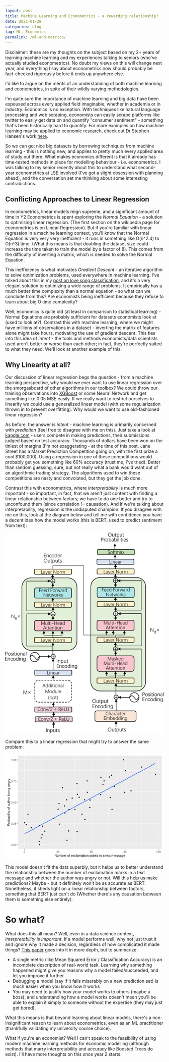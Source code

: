 ```yaml
---
layout: post
title: Machine Learning and Econometrics - a rewarding relationship?
date: 2021-01-28
categories: blog
tag: ML, Economics
permalink: /ml-and-metrics/
---
```

Disclaimer: these are my thoughts on the subject based on my 2+ years of learning machine learning and my experiences talking to seniors (who've actually studied econometrics). No doubt my views on this will change next year, and everything I say about econometrics now should probably be fact-checked rigorously before it ends up anywhere else.

I'd like to argue on the merits of an understanding of both machine learning and econometrics, in spite of their wildly varying methodologies.

I'm quite sure the importance of machine learning and big data have been espoused across every applied field imaginable, whether in academia or in industry. Economics is no exception. With techniques like natural language processing and web scraping, economists can easily scrape platforms like twitter to easily get data on and quantify "consumer sentiment" - something that's been historically hard to quantify. For more examples on how machine learning may be applied to economic research, check out Dr Stephen Hansen's work [here]([https://sekhansen.github.io/pdf_files/qje_2018.pdf]).

So we can get nice big datasets by borrowing techniques from machine learning - this is nothing new, and applies to pretty much every applied area of study out there. What makes economics different is that it already has time-tested methods in place for modelling behaviour - i.e. econometrics. I was talking to my senior recently about this to understand what second-year econometrics at LSE involved (I've got a slight obsession with planning ahead), and the conversation set me thinking about some interesting contradictions.

## Conflicting Approaches to Linear Regression ##
In econometrics, linear models reign supreme, and a significant amount of time in Y2 Econometrics is spent exploring the _Normal Equation_ - a solution to optimising linear regression. (The first section on the wikipedia page for econometrics is on Linear Regression). But if you're familiar with linear regression in a machine learning context, you'll know that the Normal Equation is very very very inefficient - it runs in something like O(n^2.4) to O(n^3) time. (What this means is that doubling the dataset size could increase the time taken to train the model by a factor of 8). This comes from the difficulty of inverting a matrix, which is needed to solve the Normal Equation.

This inefficiency is what motivates _Gradient Descent_ - an iterative algorithm to solve optimization problems, used everywhere in machine learning. I've talked about this in my [post on love song classification]([https://ethan-cheong.github.io/love-song-classification-1/]), and it's a very elegant solution to optimizing a wide range of problems. It empirically has a much better time complexity than a normal equation - so what can we conclude from this? Are economists being inefficient because they refuse to learn about big O time complexity?

Well, economics is quite old (at least in comparison to statistical learning) - Normal Equations are probably sufficient for datasets economists look at (used to look at?). Contrast this with machine learning, where we might have millions of observations in a dataset - inverting the matrix of features alone might take hours, motivating the use of gradient descent. This ties into this idea of _intent_ - the tools and methods economists/data scientists used aren't better or worse than each other; in fact, they're perfectly suited to what they need. We'll look at another example of this.

## Why Linearity at all? ##
Our discussion of linear regression begs the question - from a machine learning perspective, why would we ever want to use linear regression over the smorgasboard of other algorithms in our toolbox? We could throw our training observations into [XGBoost]([https://ethan-cheong.github.io/love-song-classification-1/]) or some Neural Network and get something like 0.05 MSE easily. If we really want to restrict ourselves to linearity we could use a generalized linear model (with some regularization thrown in to prevent overfitting). Why would we want to use old-fashioned linear regression?

As before, the answer is _intent_ - machine learning is primarily concerned with _prediction_ (feel free to disagree with me on this). Just take a look at [kaggle.com]([https://www.kaggle.com/competitions]) - users compete in making predictions, their submissions judged based on test accuracy. Thousands of dollars have been won on the tiniest of margins (I'm not exaggerating - at the time of this post, Jane Street has a Market Prediction Competition going on, with the first prize a cool $100,000). Using a regression in one of these competitions would probably get you something like 60% accuracy (trust me, I've tried). Better than random guessing, sure, but not really what a bank would want out of an algorithmic trading strategy. The algorithms used to win these competitions are nasty and convoluted, but they get the job done.

Contrast this with econometrics, where _interpretability_ is much more important - so important, in fact, that we aren't just content with finding a linear relationship between factors; we have to do one better and try to unconfound them (since correlation != causation). And if we're talking about interpretability, regression is the undisputed champion. If you disagree with me on this, look at the diagram below and tell me with confidence you have a decent idea how the model works (this is BERT, used to predict sentiment from text):

![BERT Architecture](/assets/mlmetrics/bert.png)

Compare this to a linear regression that might try to answer the same problem:

![Linreg](/assets/mlmetrics/plot.png)

This model doesn't fit the data superbly, but it helps us to better understand the relationship between the number of exclamation marks in a text message and whether the author was angry or not. Will this help us make predictions? Maybe - but it definitely won't be as accurate as BERT. Nonetheless, it sheds light on a linear relationship between factors, something that BERT just can't do (Whether there's any causation between them is something else entirely).

# So what?
What does this all mean? Well, even in a data science context, _interpretability is important_. If a model performs well, why not just trust it and ignore why it made a decision, regardless of how complicated it made things? [This paper]([https://arxiv.org/abs/1702.08608]) goes into it in more depth, but to summarize:
* A single metric (like Mean Squared Error / Classification Accuracy) is an incomplete description of real-world task. Learning why something happened might give you reasons why a model failed/succeeded, and let you improve it further
* Debugging a model (say if it fails miserably on a new prediction set) is much easier when you know how it works
* You may need to justify how your model works to others (maybe a boss), and understanding how a model works doesn't mean you'll be able to explain it simply to someone without the expertise (they may just get bored).

What this means is that beyond learning about linear models, there's a non-insignificant reason to learn about econometrics, even as an ML practitioner (thankfully validating my university course choice).

What if you're an economist? Well I can't speak to the feasibility of using modern machine learning methods for economic modelling (although methods that marry interpretability and accuracy like Boosted Trees do exist). I'll have more thoughts on this once year 2 starts.
